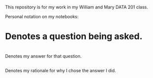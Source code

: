 This repository is for my work in my William and Mary DATA 201 class.

Personal notation on my notebooks:

# Denotes a question being asked.

#   # 
Denotes my answer for that question.

## 
Denotes my rationale for why I chose the answer I did.
